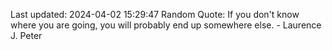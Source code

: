 Last updated: 2024-04-02 15:29:47
Random Quote: If you don't know where you are going, you will probably end up somewhere else. - Laurence J. Peter
